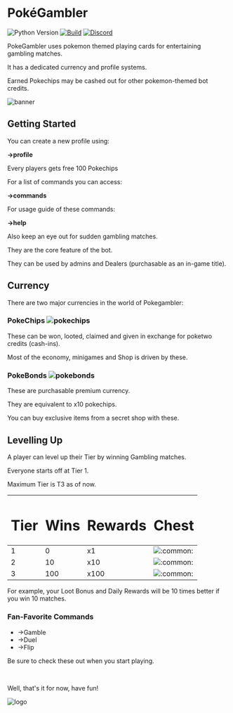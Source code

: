 # PokéGambler
![Python Version](https://img.shields.io/badge/Python-v3.7%2B-blue)
[![Build](https://github.com/Hyperclaw79/PokeGambler/actions/workflows/build.yml/badge.svg)](https://github.com/Hyperclaw79/PokeGambler/actions/workflows/build.yml)
[![Discord](https://img.shields.io/discord/361522003355631617?logo=discord)](https://discord.gg/g4TmVyfwj4)

PokeGambler uses pokemon themed playing cards for entertaining gambling matches.

It has a dedicated currency and profile systems.

Earned Pokechips may be cashed out for other pokemon-themed bot credits.

![banner](https://media.discordapp.net/attachments/840469669332516904/861292639857147914/pg_banner.png?width=640&height=360)

## Getting Started

You can create a new profile using:

**->profile**

Every players gets free 100 Pokechips

For a list of commands you can access:

**->commands**

For usage guide of these commands:

**->help**

Also keep an eye out for sudden gambling matches.

They are the core feature of the bot.

They can be used by admins and Dealers (purchasable as an in-game title).


## Currency

There are two major currencies in the world of Pokegambler:

### PokeChips ![pokechips](https://media.discordapp.net/attachments/840469669332516904/840469820172140564/pokechip_shadowed.png?width=32&height=32)

These can be won, looted, claimed and given in exchange for poketwo credits (cash-ins).

Most of the economy, minigames and Shop is driven by these.


### PokeBonds ![pokebonds](https://media.discordapp.net/attachments/840469669332516904/853990953953525870/pokebond.png?width=72&height=30)

These are purchasable premium currency.

They are equivalent to x10 pokechips.

You can buy exclusive items from a secret shop with these.


## Levelling Up
A player can level up their Tier by winning Gambling matches.

Everyone starts off at Tier 1.

Maximum Tier is T3 as of now.

<table class="container">
   <thead>
      <tr>
         <th>
            <h1>Tier</h1>
         </th>
         <th>
            <h1>Wins</h1>
         </th>
         <th>
            <h1>Rewards</h1>
         </th>
         <th>
            <h1>Chest</h1>
         </th>
      </tr>
   </thead>
   <tbody>
      <tr>
         <td>1</td>
         <td>0</td>
         <td>x1</td>
         <td><img aria-label=":common:" src="https://cdn.discordapp.com/emojis/844318491745845328.png?v=1" alt=":common:" draggable="false" class="emoji"></td>
      </tr>
      <tr>
         <td>2</td>
         <td>10</td>
         <td>x10</td>
         <td><img aria-label=":common:" src="https://cdn.discordapp.com/emojis/844318490885357578.png?v=1" alt=":common:" draggable="false" class="emoji"></td>
      </tr>
      <tr>
         <td>3</td>
         <td>100</td>
         <td>x100</td>
         <td><img aria-label=":common:" src="https://cdn.discordapp.com/emojis/844318490638680135.png?v=1" alt=":common:" draggable="false" class="emoji"></td>
      </tr>
   </tbody>
</table>


For example, your Loot Bonus and Daily Rewards will be 10 times better if you win 10 matches.


### Fan-Favorite Commands

* ->Gamble
* ->Duel
* ->Flip

Be sure to check these out when you start playing.

<br />

Well, that's it for now, have fun!

![logo](https://media.discordapp.net/attachments/840469669332516904/840469820180529202/pokegambler_logo.png?width=120&height=120)
